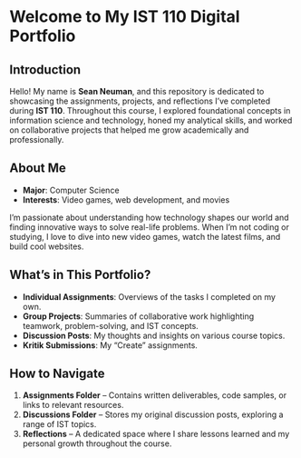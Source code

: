 # Welcome to My IST 110 Digital Portfolio

## Introduction
Hello! My name is **Sean Neuman**, and this repository is dedicated to showcasing the assignments, projects, and reflections I’ve completed during **IST 110**. Throughout this course, I explored foundational concepts in information science and technology, honed my analytical skills, and worked on collaborative projects that helped me grow academically and professionally.

## About Me
- **Major**: Computer Science  
- **Interests**: Video games, web development, and movies  

I’m passionate about understanding how technology shapes our world and finding innovative ways to solve real-life problems. When I’m not coding or studying, I love to dive into new video games, watch the latest films, and build cool websites.

## What’s in This Portfolio?
- **Individual Assignments**: Overviews of the tasks I completed on my own.
- **Group Projects**: Summaries of collaborative work highlighting teamwork, problem-solving, and IST concepts.  
- **Discussion Posts**: My thoughts and insights on various course topics.  
- **Kritik Submissions**: My “Create” assignments. 

## How to Navigate
1. **Assignments Folder** – Contains written deliverables, code samples, or links to relevant resources.
2. **Discussions Folder** – Stores my original discussion posts, exploring a range of IST topics.
3. **Reflections** – A dedicated space where I share lessons learned and my personal growth throughout the course.
